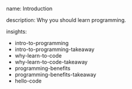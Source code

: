 name: Introduction

description: Why you should learn programming.

insights:
  - intro-to-programming
  - intro-to-programming-takeaway
  - why-learn-to-code
  - why-learn-to-code-takeaway
  - programming-benefits
  - programming-benefits-takeaway
  - hello-code
